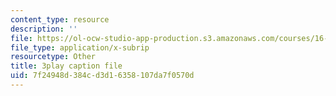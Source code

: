 ```yaml
---
content_type: resource
description: ''
file: https://ol-ocw-studio-app-production.s3.amazonaws.com/courses/16-842-fundamentals-of-systems-engineering-fall-2015/7f24948d384cd3d16358107da7f0570d_4hYgHHC-5z8.srt
file_type: application/x-subrip
resourcetype: Other
title: 3play caption file
uid: 7f24948d-384c-d3d1-6358-107da7f0570d
---
```

